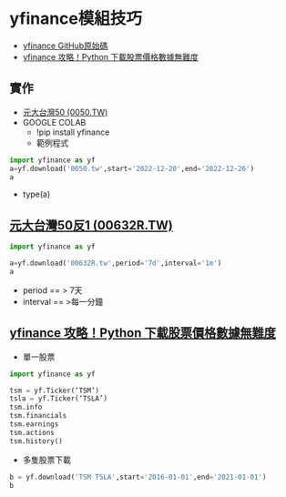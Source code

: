 # yfinance模組技巧
- [yfinance GitHub原始碼](https://github.com/ranaroussi/yfinance)
- [yfinance 攻略！Python 下載股票價格數據無難度](https://pythonviz.com/finance/yfinance-download-stock-data/)
 


## 實作
- [元大台灣50 (0050.TW)](https://hk.finance.yahoo.com/quote/0050.TW?p=0050.TW&.tsrc=fin-srch)
- GOOGLE COLAB
  - !pip install yfinance
  - 範例程式
```python
import yfinance as yf
a=yf.download('0050.tw',start='2022-12-20',end='2022-12-26')
a
```
- type(a)

## [元大台灣50反1 (00632R.TW)](https://hk.finance.yahoo.com/quote/00632R.TW?p=00632R.TW)
```python
import yfinance as yf

a=yf.download('00632R.tw',period='7d',interval='1m')
a
```
- period == > 7天
- interval  == >每一分鐘

## [yfinance 攻略！Python 下載股票價格數據無難度](https://pythonviz.com/finance/yfinance-download-stock-data/)
- 單一股票
```python
import yfinance as yf

tsm = yf.Ticker(‘TSM’)
tsla = yf.Ticker(‘TSLA’)
tsm.info	
tsm.financials	
tsm.earnings	
tsm.actions	
tsm.history()

```
- 多隻股票下載
```python
b = yf.download('TSM TSLA',start='2016-01-01',end='2021-01-01')
b
```
